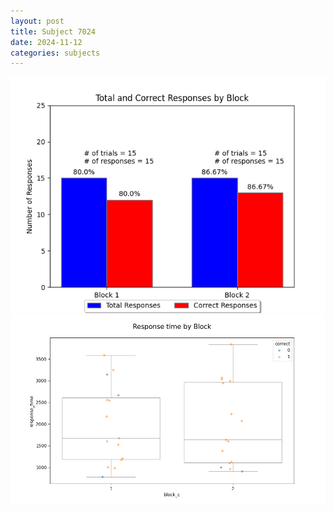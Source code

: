 ```yaml
---
layout: post
title: Subject 7024
date: 2024-11-12
categories: subjects
---
```


![](data/7024/run-7/7024_ATS_responses.png)
![](data/7024/run-7/7024_ATS_rt.png)

